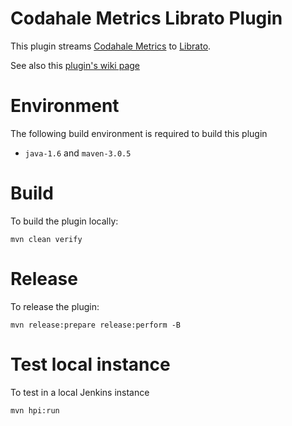 # Codahale Metrics Librato Plugin

This plugin streams [Codahale Metrics](http://wiki.jenkins-ci.org/display/JENKINS/Codahale+Metrics+Plugin) to
[Librato](https://metrics.librato.com/).

See also this [plugin's wiki page][wiki]

# Environment

The following build environment is required to build this plugin

* `java-1.6` and `maven-3.0.5`

# Build

To build the plugin locally:

    mvn clean verify

# Release

To release the plugin:

    mvn release:prepare release:perform -B

# Test local instance

To test in a local Jenkins instance

    mvn hpi:run

  [wiki]: http://wiki.jenkins-ci.org/display/JENKINS/Codahale+Metrics+Librato+Plugin
